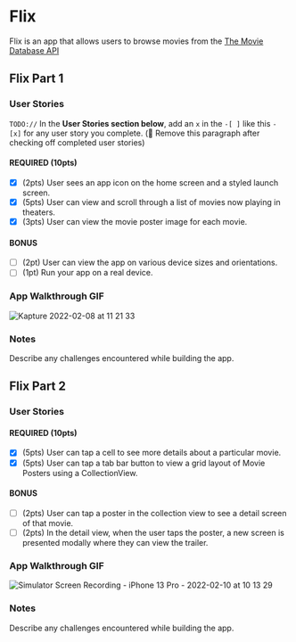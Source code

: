 # Flix

Flix is an app that allows users to browse movies from the [The Movie Database API](http://docs.themoviedb.apiary.io/#)

## Flix Part 1

### User Stories
`TODO://` In the **User Stories section below**, add an `x` in the `-[ ]` like this `- [x]` for any user story you complete. (🚫 Remove this paragraph after checking off completed user stories)

#### REQUIRED (10pts)
- [X] (2pts) User sees an app icon on the home screen and a styled launch screen.
- [X] (5pts) User can view and scroll through a list of movies now playing in theaters.
- [X] (3pts) User can view the movie poster image for each movie.

#### BONUS
- [ ] (2pt) User can view the app on various device sizes and orientations.
- [ ] (1pt) Run your app on a real device.

### App Walkthrough GIF
![Kapture 2022-02-08 at 11 21 33](https://user-images.githubusercontent.com/65309888/153467879-1f0446b0-3904-495a-a886-829ae8bee300.jpeg)


### Notes
Describe any challenges encountered while building the app.

## Flix Part 2

### User Stories

#### REQUIRED (10pts)
- [X] (5pts) User can tap a cell to see more details about a particular movie.
- [X] (5pts) User can tap a tab bar button to view a grid layout of Movie Posters using a CollectionView.

#### BONUS
- [ ] (2pts) User can tap a poster in the collection view to see a detail screen of that movie.
- [ ] (2pts) In the detail view, when the user taps the poster, a new screen is presented modally where they can view the trailer.

### App Walkthrough GIF
![Simulator Screen Recording - iPhone 13 Pro - 2022-02-10 at 10 13 29](https://user-images.githubusercontent.com/65309888/153470637-2897735a-7ccc-46af-9961-bbdc0b6290d0.gif)


### Notes
Describe any challenges encountered while building the app.
